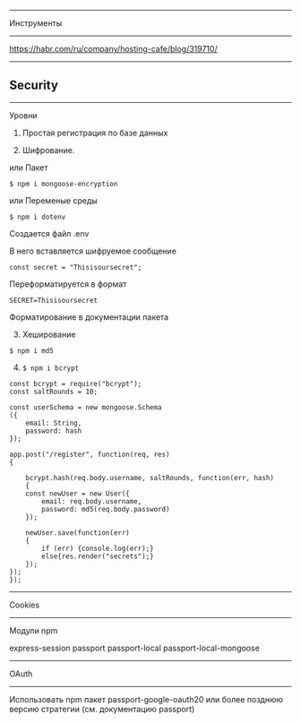 ***
Инструменты
***

https://habr.com/ru/company/hosting-cafe/blog/319710/

***
## Security
***

Уровни

1. Простая регистрация по базе данных

2. Шифрование. 

или Пакет 

`$ npm i mongoose-encryption`

или Переменые среды

`$ npm i dotenv`

Создается файл .env

В него вставляется шифруемое сообщение

`const secret = "Thisisoursecret";`

Переформатируется в формат

`SECRET=Thisisoursecret`

Форматирование в документации пакета

3. Хеширование 

`$ npm i md5`

4. `$ npm i bcrypt` 
```
const bcrypt = require("bcrypt");
const saltRounds = 10;

const userSchema = new mongoose.Schema
({
    email: String,
    password: hash
});

app.post("/register", function(req, res)
{

    bcrypt.hash(req.body.username, saltRounds, function(err, hash)
    {
    const newUser = new User({
        email: req.body.username,
        password: md5(req.body.password)
    });

    newUser.save(function(err)
    {
        if (err) {console.log(err);}
        else{res.render("secrets");}
    });
});
});
```

*******
Cookies
*******

Модули npm

express-session
passport
passport-local
passport-local-mongoose

*******
OAuth
*******
Использовать npm пакет passport-google-oauth20 или более позднюю версию стратегии (см. документацию passport)
